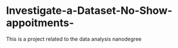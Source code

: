 # Investigate-a-Dataset-No-Show-appoitments-
This is a project related to the data analysis nanodegree 
